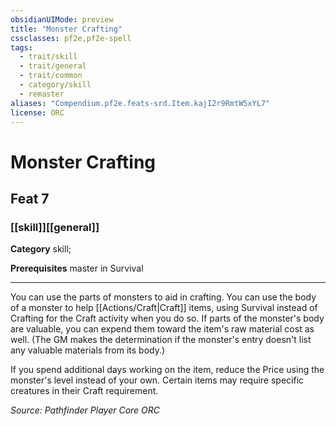 ```yaml
---
obsidianUIMode: preview
title: "Monster Crafting"
cssclasses: pf2e,pf2e-spell
tags:
  - trait/skill
  - trait/general
  - trait/common
  - category/skill
  - remaster
aliases: "Compendium.pf2e.feats-srd.Item.kajI2r9RmtW5xYL7"
license: ORC
---
```

# Monster Crafting
## Feat 7
### [[skill]][[general]]

**Category** skill; 



**Prerequisites** master in Survival
* * *
You can use the parts of monsters to aid in crafting. You can use the body of a monster to help [[Actions/Craft|Craft]] items, using Survival instead of Crafting for the Craft activity when you do so. If parts of the monster's body are valuable, you can expend them toward the item's raw material cost as well. (The GM makes the determination if the monster's entry doesn't list any valuable materials from its body.)

If you spend additional days working on the item, reduce the Price using the monster's level instead of your own. Certain items may require specific creatures in their Craft requirement.

*Source: Pathfinder Player Core*
*ORC*